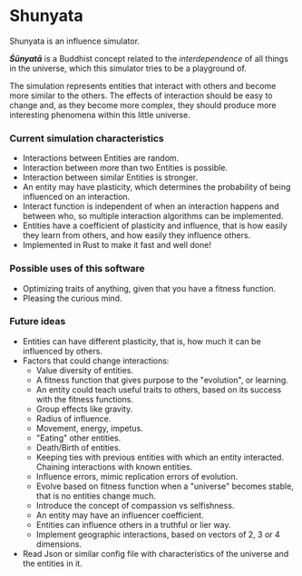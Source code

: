 # Shunyata

Shunyata is an influence simulator.

***Śūnyatā*** is a Buddhist concept related to the *interdependence* of all things in the universe, which this simulator tries to be a playground of.

The simulation represents entities that interact with others and become more
similar to the others. The effects of interaction should be easy to change and, as they become more complex, they should produce more interesting phenomena within this little universe.

### Current simulation characteristics

- Interactions between Entities are random.
- Interaction between more than two Entities is possible.
- Interaction between similar Entities is stronger.
- An entity may have plasticity, which determines the probability of being
  influenced on an interaction.
- Interact function is independent of when an interaction happens and between who, so multiple interaction algorithms can be implemented.
- Entities have a coefficient of plasticity and influence, that is how easily they learn from others, and how easily they influence others.
- Implemented in Rust to make it fast and well done!

### Possible uses of this software

- Optimizing traits of anything, given that you have a fitness function.
- Pleasing the curious mind.



### Future ideas

- Entities can have different plasticity, that is, how much it can be influenced by others.
- Factors that could change interactions:
  - Value diversity of entities.
  - A fitness function that gives purpose to the "evolution", or learning.
  - An entity could teach useful traits to others, based on its success with the fitness functions.
  - Group effects like gravity.
  - Radius of influence.
  - Movement, energy, impetus.
  - "Eating" other entities.
  - Death/Birth of entities.
  - Keeping ties with previous entities with which an entity interacted. Chaining interactions with known entities.
  - Influence errors, mimic replication errors of evolution.
  - Evolve based on fitness function when a "universe" becomes stable, that is no entities change much.
  - Introduce the concept of compassion vs selfishness.
  - An entity may have an influencer coefficient.
  - Entities can influence others in a truthful or lier way.
  - Implement geographic interactions, based on vectors of 2, 3 or 4 dimensions.
- Read Json or similar config file with characteristics of the universe and the entities in it.